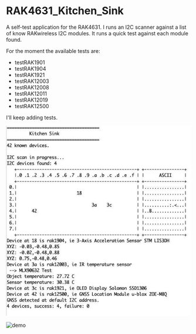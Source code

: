 # RAK4631_Kitchen_Sink

A self-test application for the RAK4631. I runs an I2C scanner against a list of know RAKwireless I2C modules. It runs a quick test against each module found.

For the moment the available tests are:

* testRAK1901
* testRAK1904
* testRAK1921
* testRAK12003
* testRAK12008
* testRAK12011
* testRAK12019
* testRAK12500

I'll keep adding tests.

![demo](Assets/Screenshot.jpg)

![demo](Assets/demo.gif)



